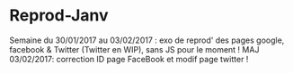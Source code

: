 # Reprod-Janv
Semaine du 30/01/2017 au 03/02/2017 : exo de reprod' des pages google, facebook & Twitter (Twitter en WIP), sans JS pour le moment !
MAJ 03/02/2017: correction ID page FaceBook et modif page twitter ! 
